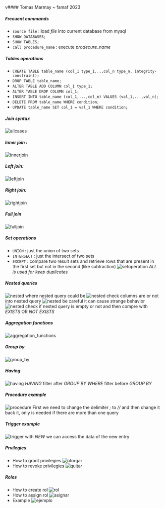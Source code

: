 v#### Tomas Marmay ~ famaf 2023

##### Frecuent commands
- `source file` : load *file* into current database from mysql  
- `SHOW DATABASES;`
- `SHOW TABLES;`
- `call procedure_name` : execute *prodecure_name* 


##### Tables operations
- `CREATE TABLE table_name (col_1 type_1,..,col_n type_n, integrity-constraint);`
- `DROP TABLE table_name;`
- `ALTER TABLE ADD COLUMN col_1 type_1;`
- `ALTER TABLE DROP COLUMN col_1;` 
- `INSERT INTO table_name (col_1,...,col_n) VALUES (val_1,...,val_n);`
- `DELETE FROM table_name WHERE condition;`
- `UPDATE table_name SET col_1 = val_1 WHERE condition;`

##### Join syntax
![allcases](src/join.jpeg)

##### Inner join :
![innerjoin](src/inner_join.png) 

##### Left join:
![leftjoin](src/left_join.png)

##### Right join:
![rightjoin](src/right_join.png)

##### Full join 
![fulljoin](src/full_join.png)

##### Set operations
- `UNION` : just the union of two sets
- `INTERSECT` : just the intersect of two sets
- `EXCEPT` : compare two result sets and retrieve rows that are present in the first set but not in the second (like subtraction)
![setoperation](src/set_operation.png)
*ALL is used for keep duplicates*

##### Nested queries
![nested](src/nested1.png) 
where nested query could be 
![nested](src/nested2.png)
check columns are or not into nested query
![nested](src/nested3.png)
be careful it can cause strange behavior
![nested](src/nested4.png)
check if nested query is empty or not and then compre with *EXISTS* OR *NOT EXISTS*

##### Aggregation functions
![aggregation_functions](src/aggregation_functions.png)

##### Group by
![group_by](src/group_by.png)

##### Having
![having](src/having.png)
*HAVING* filter after *GROUP BY*
*WHERE* filter before *GROUP BY*

##### Procedure example
![procedure](src/prodecure.png)
First we need to change the delimiter *;* to *//* and then change it back it, only is needed if there are more than one query

##### Trigger example 
![trigger](src/trigger.png)
with *NEW* we can access the data of the new entry 

##### Prvilegies
- How to grant privilegies 
![otorgar](src/otorgar_privilegio.png)
- How to revoke privilegies
![quitar](src/revocar_privilegio.png)

##### Roles
- How to create rol
![rol](src/crear_rol.png)
- How to assign rol 
![asignar](src/asignar_rol.png)
- Example 
![ejemplo](src/asignar_rol.png)